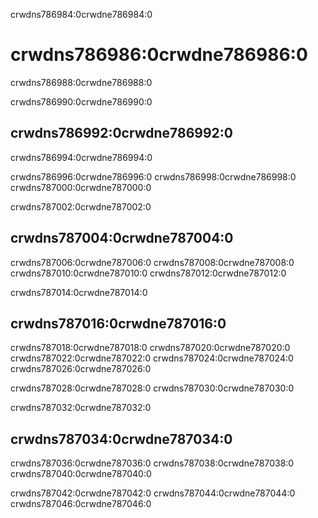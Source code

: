 crwdns786984:0crwdne786984:0
# crwdns786986:0crwdne786986:0

crwdns786988:0crwdne786988:0

crwdns786990:0crwdne786990:0
## crwdns786992:0crwdne786992:0

crwdns786994:0crwdne786994:0

crwdns786996:0crwdne786996:0 crwdns786998:0crwdne786998:0 crwdns787000:0crwdne787000:0

crwdns787002:0crwdne787002:0
## crwdns787004:0crwdne787004:0

crwdns787006:0crwdne787006:0 crwdns787008:0crwdne787008:0 crwdns787010:0crwdne787010:0 crwdns787012:0crwdne787012:0

crwdns787014:0crwdne787014:0
## crwdns787016:0crwdne787016:0

crwdns787018:0crwdne787018:0 crwdns787020:0crwdne787020:0 crwdns787022:0crwdne787022:0 crwdns787024:0crwdne787024:0 crwdns787026:0crwdne787026:0

crwdns787028:0crwdne787028:0 crwdns787030:0crwdne787030:0

crwdns787032:0crwdne787032:0
## crwdns787034:0crwdne787034:0

crwdns787036:0crwdne787036:0 crwdns787038:0crwdne787038:0 crwdns787040:0crwdne787040:0

crwdns787042:0crwdne787042:0 crwdns787044:0crwdne787044:0 crwdns787046:0crwdne787046:0

